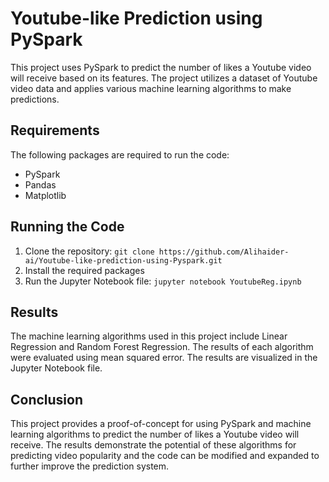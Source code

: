 # Youtube-like Prediction using PySpark

This project uses PySpark to predict the number of likes a Youtube video will receive based on its features. The project utilizes a dataset of Youtube video data and applies various machine learning algorithms to make predictions.

## Requirements

The following packages are required to run the code:
- PySpark
- Pandas
- Matplotlib

## Running the Code

1. Clone the repository: `git clone https://github.com/Alihaider-ai/Youtube-like-prediction-using-Pyspark.git`
2. Install the required packages
3. Run the Jupyter Notebook file: `jupyter notebook YoutubeReg.ipynb`

## Results

The machine learning algorithms used in this project include Linear Regression and Random Forest Regression. The results of each algorithm were evaluated using mean squared error. The results are visualized in the Jupyter Notebook file.

## Conclusion

This project provides a proof-of-concept for using PySpark and machine learning algorithms to predict the number of likes a Youtube video will receive. The results demonstrate the potential of these algorithms for predicting video popularity and the code can be modified and expanded to further improve the prediction system.

